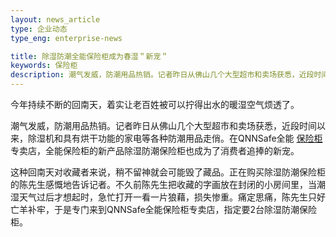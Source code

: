 ```yaml
---
layout: news_article
type: 企业动态
type_eng: enterprise-news

title: 除湿防潮全能保险柜成为春湿＂新宠＂
keywords: 保险柜
description: 潮气发威，防潮用品热销。记者昨日从佛山几个大型超市和卖场获悉，近段时间以来，除湿机和具有烘干功能的家电等各种防潮用品走俏。
---
```

今年持续不断的回南天，着实让老百姓被可以拧得出水的暖湿空气烦透了。

潮气发威，防潮用品热销。记者昨日从佛山几个大型超市和卖场获悉，近段时间以来，除湿机和具有烘干功能的家电等各种防潮用品走俏。在QNNSafe全能 [保险柜](http://www.qnn.com.cn/)专卖店，全能保险柜的新产品除湿防潮保险柜也成为了消费者追捧的新宠。

这种回南天对收藏者来说，稍不留神就会可能毁了藏品。正在购买除湿防潮保险柜的陈先生感慨地告诉记者。不久前陈先生把收藏的字画放在封闭的小房间里，当潮湿天气过后才想起时，急忙打开一看一片狼藉，损失惨重。痛定思痛，陈先生只好亡羊补牢，于是专门来到QNNSafe全能保险柜专卖店，指定要2台除湿防潮保险柜。

